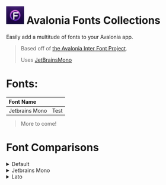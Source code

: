 # <img src="/assets/Fonts.Avalonia_Logo.png" width="48"> Avalonia Fonts Collections

Easily add a multitude of fonts to your Avalonia app.

> Based off
> of [the Avalonia Inter Font Project](https://github.com/AvaloniaUI/Avalonia/tree/master/src/Avalonia.Fonts.Inter).
>
> Uses [JetBrainsMono](https://github.com/JetBrains/JetBrainsMono)

# Fonts:

| Font Name       |                      |
|:----------------|---------------------:|
| Jetbrains Mono  |                 Test |

> More to come!

# Font Comparisons

<details>
  <summary>Default</summary>
  <img src="/assets/fonts/Inter.png">
</details>

<details>
  <summary>Jetbrains Mono</summary>
  <img src="/assets/fonts/JetbrainsMono.png">
</details>

<details>
  <summary>Lato</summary>
  <img src="/assets/fonts/Lato.png">
</details>
